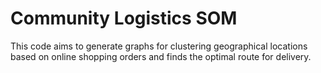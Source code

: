 # Community Logistics SOM
This code aims to generate graphs for clustering geographical locations based on online shopping orders and finds the optimal route for delivery.
